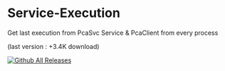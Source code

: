 # Service-Execution
Get last execution from PcaSvc Service & PcaClient from every process 

(last version : +3.4K download)

[![Github All Releases](https://img.shields.io/github/downloads/Zack-src/Service-Execution/total.svg)]()
